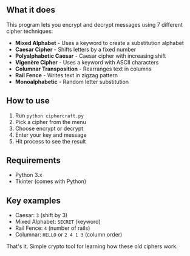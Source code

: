 ## What it does

This program lets you encrypt and decrypt messages using 7 different cipher techniques:

* **Mixed Alphabet** - Uses a keyword to create a substitution alphabet
* **Caesar Cipher** - Shifts letters by a fixed number
* **Polyalphabetic Caesar** - Caesar cipher with increasing shift
* **Vigenère Cipher** - Uses a keyword with ASCII characters
* **Columnar Transposition** - Rearranges text in columns
* **Rail Fence** - Writes text in zigzag pattern
* **Monoalphabetic** - Random letter substitution

## How to use

1. Run `python ciphercraft.py`
2. Pick a cipher from the menu
3. Choose encrypt or decrypt
4. Enter your key and message
5. Hit process to see the result

## Requirements

* Python 3.x
* Tkinter (comes with Python)

## Key examples

* Caesar: `3` (shift by 3)
* Mixed Alphabet: `SECRET` (keyword)
* Rail Fence: `4` (number of rails)
* Columnar: `HELLO` or `2 4 1 3` (column order)

That's it. Simple crypto tool for learning how these old ciphers work.
